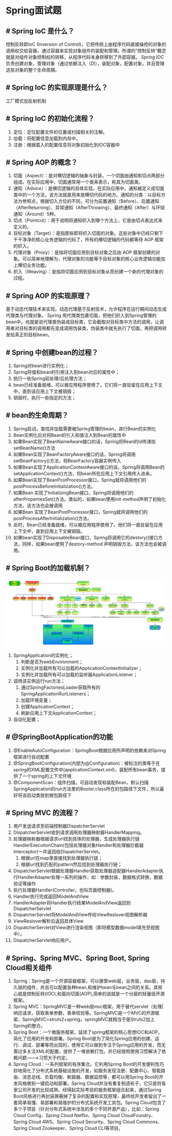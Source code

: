 # Spring面试题

## \# Spring IoC 是什么？
控制反转即IoC (Inversion of Control)，它把传统上由程序代码直接操控的对象的调用权交给容器，通过容器来实现对象组件的装配和管理。所谓的“控制反转”概念就是对组件对象控制权的转移，从程序代码本身转移到了外部容器。
Spring IOC 负责创建对象，管理对象（通过依赖注入（DI），装配对象，配置对象，并且管理这些对象的整个生命周期。

## \# Spring IoC 的实现原理是什么？
工厂模式加反射机制

## \# Spring IoC 的初始化流程？
1. 定位：定位配置文件的位置或扫描相关的注解。
2. 加载：将配置信息加载到内存中。
3. 注册：根据载入的配置信息将对象初始化到IOC容器中

## \# Spring AOP 的概念？
1. 切面（Aspect）：是对横切逻辑的抽象与封装，一个切面由通知和切点两部分组成。在实际应用中，切面通常用一个类来表示，称其为切面类。
2. 通知（Advice）：是横切逻辑的具体实现。在实际应用中，通知被定义成切面类中的一个方法，该方法就是用来放横切代码的地方。通知的分类：以目标方法为参照点，根据切入方位的不同，可分为前置通知（Before）、后置通知（AfterReturning）、异常通知（AfterThrowing）、最终通知（After）与环绕通知（Around）5种。
3. 切点（Pointcut）：用于说明将通知织入到哪个方法上，它是由切点表达式来定义的。
4. 目标对象（Target）：是指那些即将织入切面的对象。这些对象中已经只剩下干干净净的核心业务逻辑的代码了，所有的横切逻辑的代码都等待 AOP 框架的织入。
5. 代理对象（Proxy）：是指将切面应用到目标对象之后由 AOP 框架创建的对象。可以简单地理解为，代理对象的功能等于目标对象的核心业务逻辑功能加上横切业务功能。
6. 织入（Weaving）：是指将切面应用到目标对象从而创建一个新的代理对象的过程。

## \# Spring AOP 的实现原理？
基于动态代理技术来实现。动态代理基于反射技术，允许程序在运行期间动态生成代理类与代理对象。
Spring 用代理类包裹切面，把他们织入到Spring管理的bean中。也就是说代理类伪装成目标类，它会截取对目标类中方法的调用，让调用者对目标类的调用都先变成调用伪装类，伪装类中就先执行了切面，再把调用转发给真正的目标bean。

## \# Spring 中创建bean的过程？
1. Spring对bean进行实例化；
2. Spring将值和bean的引用注入到bean对应的属性中；
3. 执行一些Spring前处理/后处理方法；
4. bean已经准备就绪，可以被应用程序使用了，它们将一直驻留在应用上下文中，直到该应用上下文被销毁；
5. 销毁时，执行一些指定的方法；

## \# bean的生命周期？
1. Spring启动，查找并加载需要被Spring管理的bean，进行Bean的实例化
2. Bean实例化后对将Bean的引入和值注入到Bean的属性中
3. 如果Bean实现了BeanNameAware接口的话，Spring将Bean的Id传递给setBeanName()方法
4. 如果Bean实现了BeanFactoryAware接口的话，Spring将调用setBeanFactory()方法，将BeanFactory容器实例传入
5. 如果Bean实现了ApplicationContextAware接口的话，Spring将调用Bean的setApplicationContext()方法，将bean所在应用上下文引用传入进来。
6. 如果Bean实现了BeanPostProcessor接口，Spring就将调用他们的postProcessBeforeInitialization()方法。
7. 如果Bean 实现了InitializingBean接口，Spring将调用他们的afterPropertiesSet()方法。类似的，如果bean使用init-method声明了初始化方法，该方法也会被调用
8. 如果Bean 实现了BeanPostProcessor接口，Spring就将调用他们的postProcessAfterInitialization()方法。
9. 此时，Bean已经准备就绪，可以被应用程序使用了。他们将一直驻留在应用上下文中，直到应用上下文被销毁。
10. 如果bean实现了DisposableBean接口，Spring将调用它的destory()接口方法，同样，如果bean使用了destory-method 声明销毁方法，该方法也会被调用。

## \# Spring Boot的加载机制？
![springboot_load](../assets/springboot_load.png)
1. SpringApplication的实例化；
   1. 判断是否为webEnvironment；
   2. 实例化并加载所有可以加载的ApplicationContextInitializer；
   3. 实例化并加载所有可以加载的监听器ApplicationListener；
2. 调用该实例运行run方法；
   1. 通过SpringFactoriesLoader获取所有的SpringApplicationRunListeners；
   2. 加载环境变量；
   3. 创建ApplicationContext；
   4. 刷新应用上下文ApplicationContext；
3. 自动化配置；

## \# @SpringBootApplication的功能
1. @EnableAutoConfiguration：SpringBoot根据应用所声明的依赖来对Spring框架进行自动配置
2. @SpringBootConfiguration(内部为@Configuration)：被标注的类等于在spring的XML配置文件中(applicationContext.xml)，装配所有bean事务，提供了一个spring的上下文环境
3. @ComponentScan：组件扫描，可自动发现和装配Bean，默认扫描SpringApplication的run方法里的Booter.class所在的包路径下文件，所以最好将该启动类放到根包路径下

## \# Spring MVC 的流程？
1. 用户发送请求至前端控制器DispatcherServlet
2. DispatcherServlet收到请求调用处理器映射器HandlerMapping。
3. 处理器映射器根据请求url找到具体的处理器，生成处理器执行链HandlerExecutionChain(包括处理器对象Handler和处理器拦截器Interceptor)一并返回给DispatcherServlet。
   1. 根据url在map里直接找到处理器执行链；
   2. 根据url找到匹配的pattern然后找到处理器执行链；
4. DispatcherServlet根据处理器Handler获取处理器适配器HandlerAdapter执行HandlerAdapter处理一系列的操作，如：参数封装，数据格式转换，数据验证等操作
5. 执行处理器Handler(Controller，也叫页面控制器)。
6. Handler执行完成返回ModelAndView
7. HandlerAdapter将Handler执行结果ModelAndView返回到DispatcherServlet
8. DispatcherServlet将ModelAndView传给ViewReslover视图解析器
9. ViewReslover解析后返回具体View
10. DispatcherServlet对View进行渲染视图（即将模型数据model填充至视图中）。
11. DispatcherServlet响应用户。

## \# Spring、Spring MVC、Spring Boot, Spring Cloud相关组件
1. Spring：Spring是一个开源容器框架，可以接管web层，业务层，dao层，持久层的组件，并且可以配置各种bean,和维护bean与bean之间的关系。其核心就是控制反转(IOC),和面向切面(AOP),简单的说就是一个分层的轻量级开源框架。
2. Spring MVC：SpringMVC是一种web层mvc框架，用于替代servlet（处理|响应请求，获取表单参数，表单校验等。SpringMVC是一个MVC的开源框架，SpringMVC=struts2+spring，springMVC就相当于是Struts2加上Spring的整合。
3. Spring Boot：一个微服务框架，延续了spring框架的核心思想IOC和AOP，简化了应用的开发和部署。Spring Boot是为了简化Spring应用的创建、运行、调试、部署等而出现的，使用它可以做到专注于Spring应用的开发，而无需过多关注XML的配置。提供了一堆依赖打包，并已经按照使用习惯解决了依赖问题--->习惯大于约定。
4. Spring Cloud：一系列框架的有序集合。它利用Spring Boot的开发便利性巧妙地简化了分布式系统基础设施的开发，如服务发现注册、配置中心、智能路由、消息总线、负载均衡、断路器、数据监控等，都可以用Spring Boot的开发风格做到一键启动和部署。Spring Cloud并没有重复制造轮子，它只是将各家公司开发的比较成熟、经得起实际考验的服务框架组合起来，通过Spring Boot风格进行再封装屏蔽掉了复杂的配置和实现原理，最终给开发者留出了一套简单易懂、易部署和易维护的分布式系统开发工具包。Spring Cloud包含了多个子项目（针对分布式系统中涉及的多个不同开源产品），比如：Spring Cloud Config、Spring Cloud Netflix、Spring Cloud CloudFoundry、Spring Cloud AWS、Spring Cloud Security、Spring Cloud Commons、Spring Cloud Zookeeper、Spring Cloud CLI等项目。